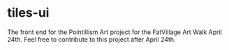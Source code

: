 # tiles-ui
The front end for the Pointillism Art project for the FatVillage Art Walk April 24th. Feel free to contribute to this project after April 24th.
